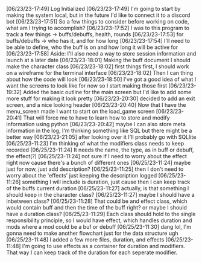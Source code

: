 [06/23/23-17:49] Log Initialized
[06/23/23-17:49] I'm going to start by making the system local, but in the future I'd like to connect it to a discord bot
[06/23/23-17:51] So a few things to consider before working on code, what am I trying to accomplish?
[06/23/23-17:52] I was to this program to track a few things -> buffs/debuffs, health, rounds
[06/23/23-17:53] for buffs/debuffs -> who has it, and for how long
[06/23/23-17:54]  I'll need to be able to define, who the buff is on and how long it will be active for
[06/23/23-17:58] Aside: I'll also need a way to store session information and launch at a later date
[06/23/23-18:01] Making the buff document I should make the character class
[06/23/23-18:02] first things first, I should work on a wireframe for the terminal interface
[06/23/23-18:02] Then I can thing about how the code will look
[06/23/23-18:50] I've got a good idea of what I want the screens to look like for now so I start making those first
[06/23/23-19:32] Added the basic outline for the main screen but I'd like to add some more stuff for making it look pretty
[06/23/23-20:30] decided to add an exit screen, and a nice looking header
[06/23/23-20:40] Now that I have the menu_screen made I want to start on the load_game screen
[06/23/23-20:41] That will force me to have to learn how to store and modify information using python
[06/23/23-20:42] maybe I can also store meta information in the log, I'm thinking something like SQL but there might be a better way
[06/23/23-21:05] after looking over it I'll probably go with SQLlite
[06/25/23-11:23] I'm thinking of what the modifiers class needs to keep recorded
[06/25/23-11:24] It needs the name, the type, as in buff or debuff, the effect(?)
[06/25/23-11:24] not sure if I need to worry about the effect right now cause there's a bunch of different ones
[06/25/23-11:24] maybe just for now, just add description?
[06/25/23-11:25] then I don't need to worry about the 'effects' just keeping the description logged
[06/25/23-11:26] something I will include is duration, just cause then I can keep track of the buffs current duration
[06/25/23-11:27] actually, is that something I should keep in the character class?
[06/25/23-11:27] maybe I should have a inbetween class?
[06/25/23-11:28] That could be and effect class, which would contain buff and then the time of the buff right? or maybe I should have a duration class?
[06/25/23-11:29] Each class should hold to the single responsibility principle, so I would have effect, which handles duration and mods where a mod could be a buf or debuff
[06/25/23-11:30] dang lol, I'm gonna need to make another flowchart just for the data structure ugh
[06/25/23-11:48] I added a few more files, duration, and effects
[06/25/23-11:48] I'm going to use effects as a container for duration and modifiers. That way I can keep track of the duration for each seperate modifier.
